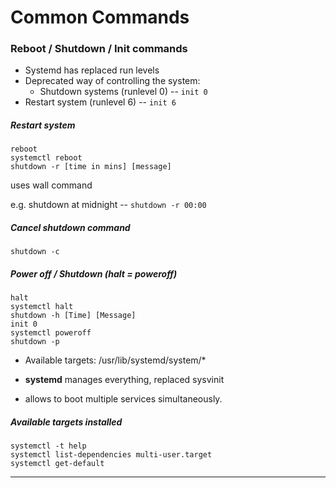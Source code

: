 # Common Commands

### Reboot / Shutdown / Init commands

* Systemd has replaced run levels
* Deprecated way of controlling the system:
  * Shutdown systems \(runlevel 0\) -- `init 0`
* Restart system \(runlevel 6\) -- `init 6`

##### Restart system

```
reboot
systemctl reboot
shutdown -r [time in mins] [message]
```

uses wall command

e.g. shutdown at midnight -- `shutdown -r 00:00`

##### Cancel shutdown command

`shutdown -c`

##### Power off / Shutdown \(halt = poweroff\)

```
halt
systemctl halt
shutdown -h [Time] [Message]
init 0
systemctl poweroff
shutdown -p
```

* Available targets: /usr/lib/systemd/system/\*

* **systemd** manages everything, replaced sysvinit

* allows to boot multiple services simultaneously.

##### Available targets installed

```
systemctl -t help
systemctl list-dependencies multi-user.target
systemctl get-default
```

---



